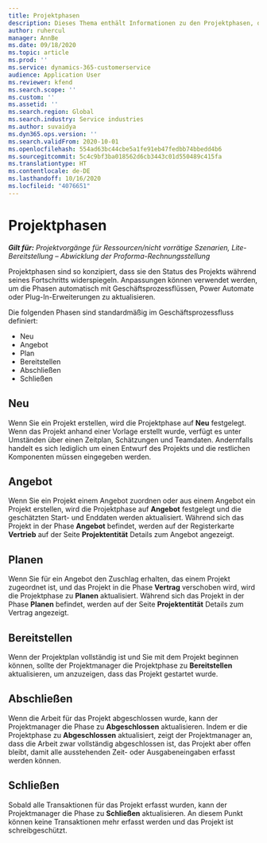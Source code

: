 ```yaml
---
title: Projektphasen
description: Dieses Thema enthält Informationen zu den Projektphasen, die in Microsoft Dynamics Project Operations verfügbar sind.
author: ruhercul
manager: AnnBe
ms.date: 09/18/2020
ms.topic: article
ms.prod: ''
ms.service: dynamics-365-customerservice
audience: Application User
ms.reviewer: kfend
ms.search.scope: ''
ms.custom: ''
ms.assetid: ''
ms.search.region: Global
ms.search.industry: Service industries
ms.author: suvaidya
ms.dyn365.ops.version: ''
ms.search.validFrom: 2020-10-01
ms.openlocfilehash: 554ad63bc44cbe5a1fe91eb47fedbb74bbedd4b6
ms.sourcegitcommit: 5c4c9bf3ba018562d6cb3443c01d550489c415fa
ms.translationtype: HT
ms.contentlocale: de-DE
ms.lasthandoff: 10/16/2020
ms.locfileid: "4076651"
---
```

# <a name="project-stages"></a>Projektphasen

_**Gilt für:** Projektvorgänge für Ressourcen/nicht vorrätige Szenarien, Lite-Bereitstellung – Abwicklung der Proforma-Rechnungsstellung_

Projektphasen sind so konzipiert, dass sie den Status des Projekts während seines Fortschritts widerspiegeln. Anpassungen können verwendet werden, um die Phasen automatisch mit Geschäftsprozessflüssen, Power Automate oder Plug-In-Erweiterungen zu aktualisieren.

Die folgenden Phasen sind standardmäßig im Geschäftsprozessfluss definiert:

- Neu
- Angebot
- Plan
- Bereitstellen
- Abschließen
- Schließen 

## <a name="new"></a>Neu

Wenn Sie ein Projekt erstellen, wird die Projektphase auf **Neu** festgelegt. Wenn das Projekt anhand einer Vorlage erstellt wurde, verfügt es unter Umständen über einen Zeitplan, Schätzungen und Teamdaten. Andernfalls handelt es sich lediglich um einen Entwurf des Projekts und die restlichen Komponenten müssen eingegeben werden.

## <a name="quote"></a>Angebot

Wenn Sie ein Projekt einem Angebot zuordnen oder aus einem Angebot ein Projekt erstellen, wird die Projektphase auf **Angebot** festgelegt und die geschätzten Start- und Enddaten werden aktualisiert. Während sich das Projekt in der Phase **Angebot** befindet, werden auf der Registerkarte **Vertrieb** auf der Seite **Projektentität** Details zum Angebot angezeigt.

## <a name="plan"></a>Planen

Wenn Sie für ein Angebot den Zuschlag erhalten, das einem Projekt zugeordnet ist, und das Projekt in die Phase **Vertrag** verschoben wird, wird die Projektphase zu **Planen** aktualisiert. Während sich das Projekt in der Phase **Planen** befindet, werden auf der Seite **Projektentität** Details zum Vertrag angezeigt.

## <a name="deliver"></a>Bereitstellen

Wenn der Projektplan vollständig ist und Sie mit dem Projekt beginnen können, sollte der Projektmanager die Projektphase zu **Bereitstellen** aktualisieren, um anzuzeigen, dass das Projekt gestartet wurde.

## <a name="complete"></a>Abschließen 

Wenn die Arbeit für das Projekt abgeschlossen wurde, kann der Projektmanager die Phase zu **Abgeschlossen** aktualisieren. Indem er die Projektphase zu **Abgeschlossen** aktualisiert, zeigt der Projektmanager an, dass die Arbeit zwar vollständig abgeschlossen ist, das Projekt aber offen bleibt, damit alle ausstehenden Zeit- oder Ausgabeneingaben erfasst werden können.

## <a name="close"></a>Schließen

Sobald alle Transaktionen für das Projekt erfasst wurden, kann der Projektmanager die Phase zu **Schließen** aktualisieren. An diesem Punkt können keine Transaktionen mehr erfasst werden und das Projekt ist schreibgeschützt.


